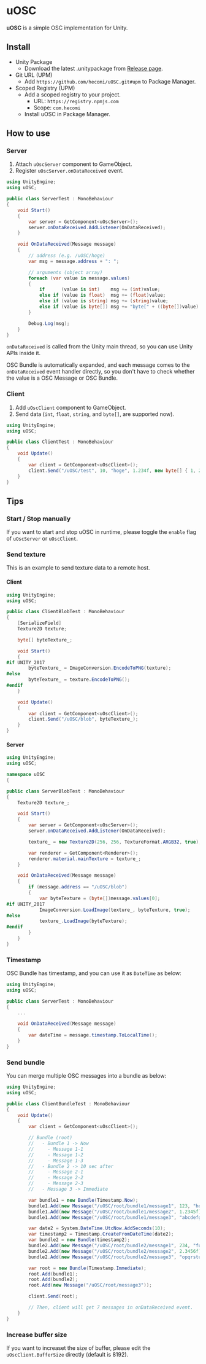 uOSC
====

**uOSC** is a simple OSC implementation for Unity.

Install
-------

- Unity Package
  - Download the latest .unitypackage from [Release page](https://github.com/hecomi/uOSC/releases).
- Git URL (UPM)
  - Add `https://github.com/hecomi/uOSC.git#upm` to Package Manager.
- Scoped Registry (UPM)
  - Add a scoped registry to your project.
    - URL: `https://registry.npmjs.com`
    - Scope: `com.hecomi`
  - Install uOSC in Package Manager. 

How to use
----------

### Server

1. Attach `uOscServer` component to GameObject.
2. Register `uOscServer.onDataReceived` event.

```cs
using UnityEngine;
using uOSC;

public class ServerTest : MonoBehaviour
{
    void Start()
    {
        var server = GetComponent<uOscServer>();
        server.onDataReceived.AddListener(OnDataReceived);
    }

    void OnDataReceived(Message message)
    {
        // address (e.g. /uOSC/hoge)
        var msg = message.address + ": ";

        // arguments (object array)
        foreach (var value in message.values)
        {
            if      (value is int)    msg += (int)value;
            else if (value is float)  msg += (float)value;
            else if (value is string) msg += (string)value;
            else if (value is byte[]) msg += "byte[" + ((byte[])value).Length + "]";
        }

        Debug.Log(msg);
    }
}
```

`onDataReceived` is called from the Unity main thread, so you can use Unity APIs inside it.

OSC Bundle is automatically expanded, and each message comes to
the `onDataReceived` event handler directly, so you don't have to check
whether the value is a OSC Message or OSC Bundle.

### Client

1. Add `uOscClient` component to GameObject.
2. Send data (`int`, `float`, `string`, and `byte[]`, are supported now).

```cs
using UnityEngine;
using uOSC;

public class ClientTest : MonoBehaviour
{
    void Update()
    {
        var client = GetComponent<uOscClient>();
        client.Send("/uOSC/test", 10, "hoge", 1.234f, new byte[] { 1, 2, 3 });
    }
}
```

Tips
----

### Start / Stop manually

If you want to start and stop uOSC in runtime, please toggle the `enable` flag of `uOscServer` or `uOscClient`.

### Send texture

This is an example to send texture data to a remote host.

#### Client

```cs
using UnityEngine;
using uOSC;

public class ClientBlobTest : MonoBehaviour
{
    [SerializeField]
    Texture2D texture;

    byte[] byteTexture_;

    void Start()
    {
#if UNITY_2017
        byteTexture_ = ImageConversion.EncodeToPNG(texture);
#else
        byteTexture_ = texture.EncodeToPNG();
#endif
    }

    void Update()
    {
        var client = GetComponent<uOscClient>();
        client.Send("/uOSC/blob", byteTexture_);
    }
}
```

#### Server

```cs
using UnityEngine;
using uOSC;

namespace uOSC
{

public class ServerBlobTest : MonoBehaviour
{
    Texture2D texture_;

    void Start()
    {
        var server = GetComponent<uOscServer>();
        server.onDataReceived.AddListener(OnDataReceived);

        texture_ = new Texture2D(256, 256, TextureFormat.ARGB32, true);

        var renderer = GetComponent<Renderer>();
        renderer.material.mainTexture = texture_;
    }

    void OnDataReceived(Message message)
    {
        if (message.address == "/uOSC/blob")
        {
            var byteTexture = (byte[])message.values[0];
#if UNITY_2017
            ImageConversion.LoadImage(texture_, byteTexture, true);
#else
            texture_.LoadImage(byteTexture);
#endif
        }
    }
}
```


### Timestamp

OSC Bundle has timestamp, and you can use it as `DateTime` as below:

```cs
using UnityEngine;
using uOSC;

public class ServerTest : MonoBehaviour
{
    ...

    void OnDataReceived(Message message)
    {
        var dateTime = message.timestamp.ToLocalTime();
    }
}
```

### Send bundle

You can merge multiple OSC messages into a bundle as below:

```cs
using UnityEngine;
using uOSC;

public class ClientBundleTest : MonoBehaviour
{
    void Update()
    {
        var client = GetComponent<uOscClient>();

        // Bundle (root)
        //   - Bundle 1 -> Now
        //     - Message 1-1
        //     - Message 1-2
        //     - Message 1-3
        //   - Bundle 2 -> 10 sec after
        //     - Message 2-1
        //     - Message 2-2
        //     - Message 2-3
        //   - Message 3 -> Immediate

        var bundle1 = new Bundle(Timestamp.Now);
        bundle1.Add(new Message("/uOSC/root/bundle1/message1", 123, "hoge", new byte[] { 1, 2, 3, 4 }));
        bundle1.Add(new Message("/uOSC/root/bundle1/message2", 1.2345f));
        bundle1.Add(new Message("/uOSC/root/bundle1/message3", "abcdefghijklmn"));

        var date2 = System.DateTime.UtcNow.AddSeconds(10);
        var timestamp2 = Timestamp.CreateFromDateTime(date2);
        var bundle2 = new Bundle(timestamp2);
        bundle2.Add(new Message("/uOSC/root/bundle2/message1", 234, "fuga", new byte[] { 2, 3, 4 }));
        bundle2.Add(new Message("/uOSC/root/bundle2/message2", 2.3456f));
        bundle2.Add(new Message("/uOSC/root/bundle2/message3", "opqrstuvwxyz"));

        var root = new Bundle(Timestamp.Immediate);
        root.Add(bundle1);
        root.Add(bundle2);
        root.Add(new Message("/uOSC/root/message3"));

        client.Send(root);

        // Then, client will get 7 messages in onDataReceived event.
    }
}
```

### Increase buffer size

If you want to increaset the size of buffer, please edit the `uOscClient.BufferSize` directly (default is 8192).

